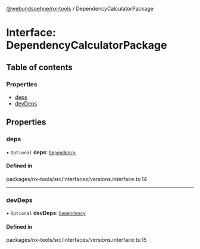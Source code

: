 [@webundsoehne/nx-tools](../README.md) / DependencyCalculatorPackage

# Interface: DependencyCalculatorPackage

## Table of contents

### Properties

- [deps](DependencyCalculatorPackage.md#deps)
- [devDeps](DependencyCalculatorPackage.md#devdeps)

## Properties

### deps

• `Optional` **deps**: [`Dependency`](../README.md#dependency)

#### Defined in

packages/nx-tools/src/interfaces/versions.interface.ts:14

___

### devDeps

• `Optional` **devDeps**: [`Dependency`](../README.md#dependency)

#### Defined in

packages/nx-tools/src/interfaces/versions.interface.ts:15
